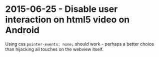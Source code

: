 # 2015-06-25 - Disable user interaction on html5 video on Android

Using css `pointer-events: none;` should work - perhaps a better choice than hijacking all touches on the webview itself.
